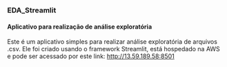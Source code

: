 ### EDA_Streamlit
#### Aplicativo para realização de análise exploratória

Este é um aplicativo simples para realizar análise exploratória de arquivos .csv. 
Ele foi criado usando o framework Streamlit, está hospedado na AWS e pode ser acessado por este link: http://13.59.189.58:8501
